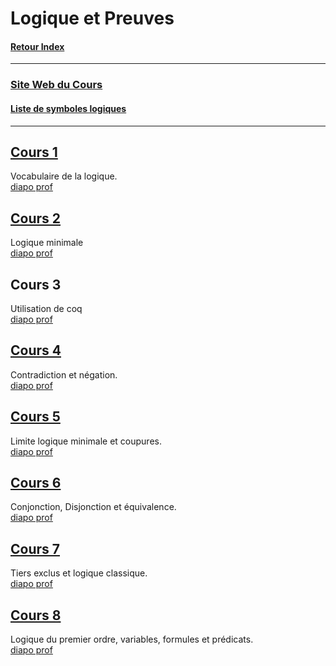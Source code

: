 # Logique et Preuves

#### [Retour Index](../index.md)

---

### [Site Web du Cours](https://www.labri.fr/perso/duchon/Enseignements/L-et-P/)  

#### [Liste de symboles logiques](https://fr.wikipedia.org/wiki/Liste_de_symboles_logiques)

<!-- https://www.codecogs.com/latex/eqneditor.php -->
<!-- https://www.tuhh.de/MathJax/test/sample-dynamic.html -->

---

## [Cours 1](./cours_1.md)
Vocabulaire de la logique.  
[diapo prof](https://moodle1.u-bordeaux.fr/pluginfile.php/750988/mod_resource/content/1/cours1.pdf)

## [Cours 2](./cours_2.md)
Logique minimale  
[diapo prof](https://moodle1.u-bordeaux.fr/pluginfile.php/779143/mod_resource/content/1/cours2.pdf)

## Cours 3
Utilisation de coq  
[diapo prof](https://moodle1.u-bordeaux.fr/pluginfile.php/804022/mod_resource/content/1/cours3.pdf)

## [Cours 4](./cours_4.md)
Contradiction et négation.  
[diapo prof](https://moodle1.u-bordeaux.fr/pluginfile.php/815764/mod_resource/content/1/cours4.pdf)

## [Cours 5](./cours_5.md)
Limite logique minimale et coupures.  
[diapo prof](https://moodle1.u-bordeaux.fr/pluginfile.php/843754/mod_resource/content/1/cours5.pdf)

## [Cours 6](./cours_6.md)
Conjonction,  Disjonction et équivalence.  
[diapo prof](https://moodle1.u-bordeaux.fr/pluginfile.php/847390/mod_resource/content/2/cours6.pdf)

## [Cours 7](./cours_7.md)
Tiers exclus et logique classique.  
[diapo prof](https://moodle1.u-bordeaux.fr/pluginfile.php/865066/mod_resource/content/1/cours7annote.pdf)

## [Cours 8](./cours_8.md)
Logique du premier ordre, variables, formules et prédicats.  
[diapo prof](https://moodle1.u-bordeaux.fr/pluginfile.php/901339/mod_resource/content/1/cours8.pdf)
